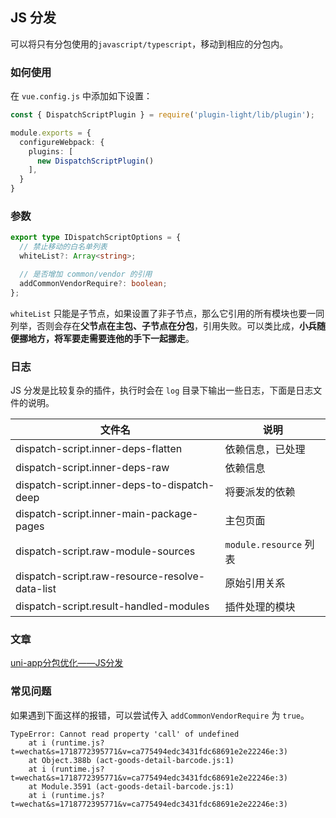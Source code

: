 ## JS 分发

可以将只有分包使用的`javascript/typescript`，移动到相应的分包内。

### 如何使用

在 `vue.config.js` 中添加如下设置：

```ts
const { DispatchScriptPlugin } = require('plugin-light/lib/plugin');

module.exports = {
  configureWebpack: {
    plugins: [
      new DispatchScriptPlugin()
    ],
  }
}
```

### 参数

```ts
export type IDispatchScriptOptions = {
  // 禁止移动的白名单列表
  whiteList?: Array<string>;

  // 是否增加 common/vendor 的引用
  addCommonVendorRequire?: boolean;
};
```

`whiteList` 只能是子节点，如果设置了非子节点，那么它引用的所有模块也要一同列举，否则会存在**父节点在主包、子节点在分包**，引用失败。可以类比成，**小兵随便挪地方，将军要走需要连他的手下一起挪走**。

### 日志

JS 分发是比较复杂的插件，执行时会在 `log` 目录下输出一些日志，下面是日志文件的说明。

| 文件名                                         | 说明                   |
| ---------------------------------------------- | ---------------------- |
| dispatch-script.inner-deps-flatten             | 依赖信息，已处理       |
| dispatch-script.inner-deps-raw                 | 依赖信息               |
| dispatch-script.inner-deps-to-dispatch-deep    | 将要派发的依赖         |
| dispatch-script.inner-main-package-pages       | 主包页面               |
| dispatch-script.raw-module-sources             | `module.resource` 列表 |
| dispatch-script.raw-resource-resolve-data-list | 原始引用关系           |
| dispatch-script.result-handled-modules         | 插件处理的模块         |

### 文章

[uni-app分包优化——JS分发](https://juejin.cn/post/7134873335301128229)

### 常见问题

如果遇到下面这样的报错，可以尝试传入 `addCommonVendorRequire` 为 `true`。

```
TypeError: Cannot read property 'call' of undefined
    at i (runtime.js?t=wechat&s=1718772395771&v=ca775494edc3431fdc68691e2e22246e:3)
    at Object.388b (act-goods-detail-barcode.js:1)
    at i (runtime.js?t=wechat&s=1718772395771&v=ca775494edc3431fdc68691e2e22246e:3)
    at Module.3591 (act-goods-detail-barcode.js:1)
    at i (runtime.js?t=wechat&s=1718772395771&v=ca775494edc3431fdc68691e2e22246e:3)
```

